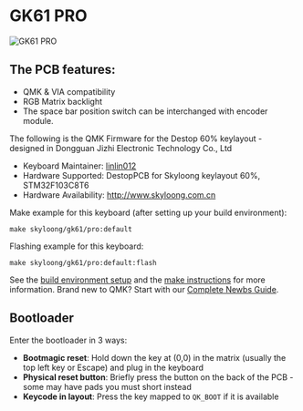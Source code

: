 # GK61 PRO

![GK61 PRO](https://i.imgur.com/DTetyVLh.jpg)

## The PCB features:
* QMK & VIA compatibility
* RGB Matrix backlight
* The space bar position switch can be interchanged with encoder module.


The following is the QMK Firmware for the Destop 60% keylayout -  designed in Dongguan Jizhi Electronic Technology Co., Ltd

* Keyboard Maintainer: [linlin012](https://github.com/linlin012)
* Hardware Supported: DestopPCB for Skyloong keylayout 60%, STM32F103C8T6
* Hardware Availability: http://www.skyloong.com.cn

Make example for this keyboard (after setting up your build environment):

    make skyloong/gk61/pro:default

Flashing example for this keyboard:

    make skyloong/gk61/pro:default:flash

See the [build environment setup](https://docs.qmk.fm/#/getting_started_build_tools) and the [make instructions](https://docs.qmk.fm/#/getting_started_make_guide) for more information. Brand new to QMK? Start with our [Complete Newbs Guide](https://docs.qmk.fm/#/newbs).

## Bootloader

Enter the bootloader in 3 ways:

* **Bootmagic reset**: Hold down the key at (0,0) in the matrix (usually the top left key or Escape) and plug in the keyboard
* **Physical reset button**: Briefly press the button on the back of the PCB - some may have pads you must short instead
* **Keycode in layout**: Press the key mapped to `QK_BOOT` if it is available

